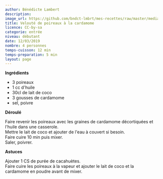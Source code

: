 ```yaml
---
author: Bénédicte Lambert
description: 
image_url: https://github.com/bndct-lmbrt/mes-recettes/raw/master/medias/veloute-poireaux-cardamome.jpg
title: Velouté de poireaux à la cardamome
licence: CC-by-sa
categorie: entrée
niveau: débutant
date: 12/03/2019
nombre: 4 personnes
temps-cuisson: 12 min
temps-preparation: 5 min
layout: page
---
```



**Ingrédients**  
 
* 3 poireaux
* 1 cc d'huile
* 30cl de lait de coco
* 3 gousses de cardamome
* sel, poivre



**Déroulé**

Faire revenir les poireaux avec les graines de cardamome décortiquées et l'huile dans une casserole.  
Mettre le lait de coco et ajouter de l'eau à couvert si besoin.  
Faire cuire 10 min puis mixer.  
Saler, poivrer.

 
**Astuces** 

Ajouter 1 CS de purée de cacahuètes.  
Faire cuire les poireaux à la vapeur et ajouter le lait de coco et la cardamome en poudre avant de mixer.
